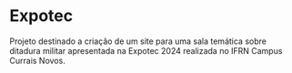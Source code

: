 # Expotec
Projeto destinado a criação de um site para uma sala temática sobre ditadura militar apresentada na Expotec 2024 realizada no IFRN Campus Currais Novos.
